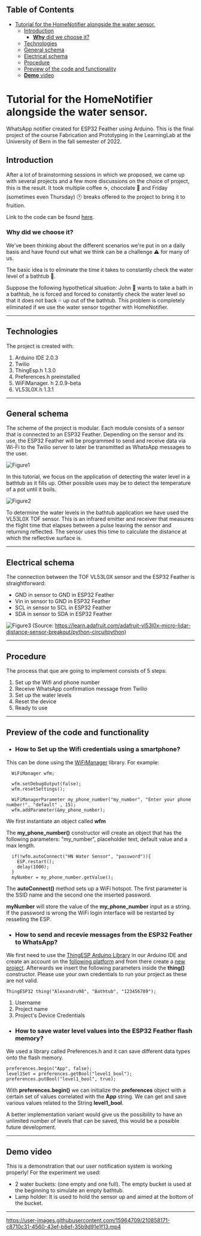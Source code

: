 ## Table of Contents
- [Tutorial for the HomeNotifier alongside the water sensor.](#tutorial-for-the-homenotifier-alongside-the-water-sensor)
  - [Introduction](#introduction)
    - [**Why** did we choose it?](#why-did-we-choose-it)
  - [Technologies](#technologies)
  - [General schema](#general-schema)
  - [Electrical schema](#electrical-schema)
  - [Procedure](#procedure)
  - [Preview of the code and functionality](#preview-of-the-code-and-functionality)
  - [**Demo** video](#demo-video)

# Tutorial for the HomeNotifier alongside the water sensor.

WhatsApp notifier created for ESP32 Feather using Arduino. This is the final project of the course Fabrication and Prototyping in the LearningLab at the University of Bern in the fall semester of 2022.


## Introduction
After a lot of brainstorming sessions in which we proposed, we came up with several projects and a few more discussions on the choice of project, this is the result. It took multiple coffee ☕, chocolate 🍫 and Friday (sometimes even Thursday) 🕑 breaks offered to the project to bring it to fruition.

Link to the code can be found [here](https://github.com/nembrinj/protofablab/blob/main/topics/01_arduino/Final%20Project/Final%20Project.ino).
### **Why** did we choose it?
We've been thinking about the different scenarios we're put in on a daily basis and have found out what we think can be a challenge ⚠️ for many of us. 

The basic idea is to eliminate the time it takes to constantly check the water level of a bathtub 🛀.

Suppose the following hypothetical situation: John 🧑 wants to take a bath in a bathtub, he is forced and forced to constantly check the water level so that it does not back 💦 up out of the bathtub.
This problem is completely eliminated if we use the water sensor together with HomeNotifier.

* * *

## Technologies
 The project is created with:
1. Arduino IDE 2.0.3
2. Twilio
3. ThingEsp.h   1.3.0
4. Preferences.h preinstalled
5. WiFiManager. h 2.0.9-beta
6. VL53L0X.h 1.3.1

* * *

## General schema

The scheme of the project is modular. Each module consists of a sensor that is connected to an ESP32 Feather. Depending on the sensor and its use, the ESP32 Feather will be programmed to send and receive data via Wi-Fi to the Twilio server to later be transmitted as WhatsApp messages to the user.

![Figure1](https://ucf7d26b82c39a6ffcaa8ad5715b.previews.dropboxusercontent.com/p/thumb/ABytSse8BDttl5yVXDi32gKEenvZkEvcy3oVCyBlNsiRsuYQ0FNRsrZf-ezfF1xsPkSb-E8hspzBYPO3nFGHz5tejDUO2TjsSkll7-H88CLp_8-4Z8LIb1Vd4vdP4OiFfNm0Wel47ynTn6bzZyYBxgyyiMo_qJrA5A9a-sp6X0JdQMM2BfCzsHrjbAI2BM_QWbMKURZaWpK-kLdpA93TXjK2SFKnc1mTgxn6ho6mtcNmWFe97NpSeUx58QVsvtfRqqkAc1yA5RMF0CabwAz0OUhNfcF-huKpNBei3k3QNNX_2OcSVDqZkDhPThvG_BnhdDyOwPOYqqgUE7T8FMBQp7BikXqwkU6p9oShh620aA1chTXlQHfCEUp18tqeBvgJlF8hU5fJ-ojoaRJjKbtlPN4e4D-BguKyXNZpiMeo7OEoSg/p.png)

In this tutorial, we focus on the application of detecting the water level in a bathtub as it fills up. Other possible uses may be to detect the temperature of a pot until it boils.

![Figure2](https://ucb7f89455edaa7604d7ce1cb1b5.previews.dropboxusercontent.com/p/thumb/ABwVLqOHD_VAjsOtcGIKHfINqapkPnnTYPJqQL76e_Dk_HA3EN3arUqAC2R6e0pGegIQ6gkbdbSztyRsJwxVV2SI_VgLYjOH25OfTuffiFon_X6Xze3X5nRCsXM3xvDcpg8Ysc2T3NvKYXCcF-cgVJ8OiEZGG7MXLOCnvS6Ez2K_WBWaiuWe6W-H2OoPBKKkgX9vnRRYRcAPcPErnJvA-eAiLBgwbc2NNdJiOXCRCjT7IGxFQHgK3e-elEwIbbdQe_lfXmubZMmhRp35W9y6lBq7JnB3bhlqCFMjMnIreGStLVwPkcVNqDCM4nkcYhkG6kzeXt1RJgJJARyOVxuuQFz6Js7B6cvNWPNlUht20dudsPUfFY5oxSntByHdaC4TZG5Pv_hPqltavkssWW6rsugw4zBe5AeqdImUqwTtB_2esA/p.png)

To determine the water levels in the bathtub application we have used the VL53L0X TOF sensor. This is an infrared emitter and receiver that measures the flight time that elapses between a pulse leaving the sensor and returning reflected. The sensor uses this time to calculate the distance at which the reflective surface is.

* * *

## Electrical schema

The connection between the TOF VL53L0X sensor and the ESP32 Feather is straightforward:

- GND in sensor to GND in ESP32 Feather
- Vin in sensor to GND in ESP32 Feather
- SCL in sensor to SCL in ESP32 Feather
- SDA in sensor to SDA in ESP32 Feather

![Figure3](https://uc47e333b6839944b9c5cd5d556c.previews.dropboxusercontent.com/p/thumb/ABx6PyepFs9GtezquKLWkJSyWGYefK30I51Oge8Fvto-pXmX85kGWtdTqxUZfVBLKvCpp-Ws0fdlVmoslAW3c7eMfUOhMjCmCsm4WElbVasZdcjjhMxZr89zMuKOhVrhRCeobe98LBOKvGSrxlflXIMyu_b1K0HBSPmWrACJWqSuj5z881hnlo8MmxyYjASR3CvDlRryu7URxK79sq4eql9EFhouwy08Wep8t9_uHCUz1pI68qIHDyfPMGl8kWesDbn1ivBM15hIETnoCvwZ2d_tC3r_kAnBJyVyPWnlwihv7Cs-DN0m_xHPhs3wzvzCn3WxewuCviGNYeW3Nq_xdRfcx0q-IgCmdxCLarNtCR2HeVJtQBgGW1XaarlrNYu48vNrm7KnaXslxf_4HeAUhrBjtxC7UL5L89IAZ0rNwVQ0wQ/p.png)
(Source: https://learn.adafruit.com/adafruit-vl53l0x-micro-lidar-distance-sensor-breakout/python-circuitpython)


* * *

## Procedure

The process that que are going to implement consists of 5 steps:
 
1. Set up the Wifi and phone number
2. Receive WhatsApp confirmation message from Twilio
3. Set up the water levels
4. Reset the device
5. Ready to use

* * *

## Preview of the code and functionality


- ### How to Set up the Wifi credentials using a smartphone?
  
This can be done using the [WiFiManager](https://github.com/tzapu/WiFiManager) library. For example:
```
  WiFiManager wfm;

  wfm.setDebugOutput(false);
  wfm.resetSettings();
  
  WiFiManagerParameter my_phone_number("my_number", "Enter your phone number!", "default" , 15);
  wfm.addParameter(&my_phone_number);
```
We first instantiate an object called **wfm**

The **my_phone_number()** constructor will create an object that has the following parameters: "my_number", placeholder text, default value and a max length.  

```
  if(!wfm.autoConnect("HN Water Sensor", "password")){
    ESP.restart();
    delay(1000);
  }
  myNumber = my_phone_number.getValue();
```
The **autoConnect()** method sets up a WiFi hotspot. The first parameter is the SSID name and the second one the inserted password.

 **myNumber** will store the value of the **my_phone_number** input as a string.
If the password is wrong the WiFi login interface will be restarted by resseting the ESP. 
  
- ### How to send and recevie messages from the ESP32 Feather to WhatsApp?

We first need to use the [ThingESP Arduino Library](https://github.com/SiddheshNan/ThingESP-Arduino-Library) in our Arduino IDE and create an account on the [following platform](https://thingesp.siddhesh.me/) and from there create a [new project](https://thingesp.siddhesh.me/#/console/projects). Afterwards we insert the following parameters inside the **thing()** constructor. Please use your own credentials to run your project as these are not valid.
 


```
ThingESP32 thing("Alexandru98", "Bathtub", "123456789");
```
1. Username
2. Project name
3. Project's Device Credentials


- ### How to save water level values into the ESP32 Feather flash memory?

We used a library called Preferences.h and it can save different data types onto the flash memory.
```
preferences.begin("App", false);
level1Set = preferences.getBool("level1_bool");
preferences.putBool("level1_bool", true);
```

With **preferences.begin()** we can initialize the **preferences** object with a certain set of values correlated with the **App** string. We can get and save various values related to the String **level1_bool**.

A better implementation variant would give us the possibility to have an unlimited number of levels that can be saved, this would be a possible future development.

* * *
## **Demo** video
This is a demonstration that our user notification system is working properly! For the experiment we used:

- 2 water buckets: (one empty and one full). The empty bucket is used at the beginning to simulate an empty bathtub.
- Lamp holder: It is used to hold the sensor up and aimed at the bottom of the bucket.

* * *
 
https://user-images.githubusercontent.com/15964709/210858171-c8710c31-4560-43ef-b8ef-35b9d91e1f13.mp4



















<!-- Missing from the previous tutorial

❌ Sandro: General schema + Process

❌ Alex: Implementation 


* a schema of the concept of your project is missing in the tutorial. As is missing an electrical schema….Linking your presentation is not a solution. Take a look at your tutorial: would you be willing to read it without schema/electrical schema?
  ❌Sandro

* You should generalize your idea: why is this project interesting for programming arduino boards in general? Your intro should be much more interesting to invite the reader to engage in following the tutorial.  ✅ Sandro + Alexandru  

* The tutorial follows exactly the code. This is probably not the best option in terms of explaining your project (and even explaining the code).   ✅Alexandru 

* There is no presentation of a successful run (video?image?)       ✅Alexandru  -->